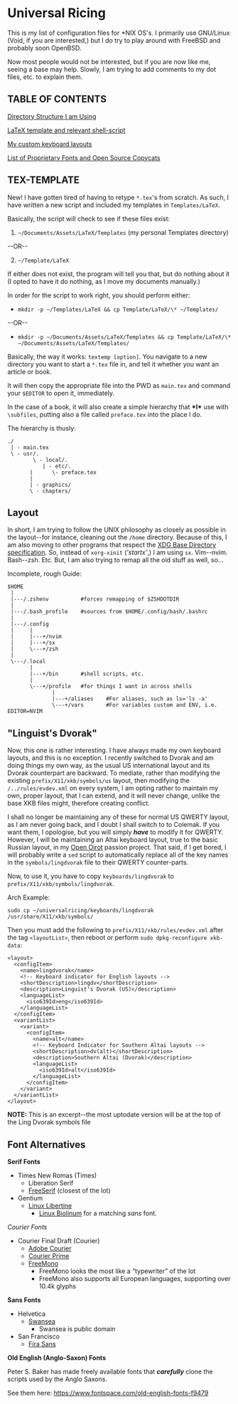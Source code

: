 Universal Ricing
================

This is my list of configuration files for \*NIX OS's.
I primarily use GNU/Linux (Void, if you are interested,)
but I do try to play around with FreeBSD and probably soon OpenBSD.

Now most people would not be interested,
but if you are now like me, seeing a base may help.
Slowly, I am trying to add comments to my dot files, etc. to explain them.


TABLE OF CONTENTS
-----------------

[Directory Structure I am Using](##-layout)

[LaTeX template and relevant shell-script](##-tex-template)

[My custom keyboard layouts](##-"linguist's-dvorak")

[List of Proprietary Fonts and Open Source Copycats](##-font-alternatives)


## TEX-TEMPLATE

New! I have gotten tired of having to retype `*.tex`'s from scratch.
As such, I have written a new script and included my templates in `Templates/LaTeX`.

Basically, the script will check to see if these files exist:

1. `~/Documents/Assets/LaTeX/Templates`
   (my personal Templates directory)

--OR--

2. `~/Template/LaTeX`

If either does not exist, the program will tell you that, but do nothing about it
(I opted to have it do nothing, as I move my documents manually.)

In order for the script to work right, you should perform either:

* `mkdir -p ~/Templates/LaTeX && cp Template/LaTeX/\* ~/Templates/`

--OR--

* `mkdir -p ~/Documents/Assets/LaTeX/Templates && cp Template/LaTeX/\* ~/Documents/Assets/LaTeX/Templates/`

Basically, the way it works: `textemp [option]`.
You navigate to a new directory you want to start a `*.tex` file in, and tell it whether you want an article or book.

It will then copy the appropriate file into the PWD as `main.tex` and command your `$EDITOR` to open it, immediately.

In the case of a book, it will also create a simple hierarchy that **\*I\*** use with `\subfiles`, putting also a file called `preface.tex` into the place I do.

The hierarchy is thusly:

    ./
     | - main.tex
     \ - usr/.
            \ - local/.
	           | - etc/.
		   |      \- preface.tex
		   |
		   | - graphics/
		   \ - chapters/


## Layout

In short, I am trying to follow the UNIX philosophy as closely as possible in the layout--for
instance, cleaning out the `/home` directory.
Because of this, I am also moving to other programs that respect the
[XDG Base Directory specification](https://specifications.freedesktop.org/basedir-spec/basedir-spec-latest.html).
So, instead of `xorg-xinit` (*'startx'*,) I am using `sx`.
Vim--nvim.
Bash--zsh.
Etc.
But, I am also trying to remap all the old stuff as well, so...

Incomplete, rough Guide:

    $HOME
     |
     |---/.zshenv          #forces remapping of $ZSHDOTDIR
     |
     |---/.bash_profile    #sources from $HOME/.config/bash/.bashrc
     |
     |---/.config
     |     |
     |     |---+/nvim
     |     |---+/sx
     |     \---+/zsh
     |
     \---/.local
           |
           |---+/bin       #shell scripts, etc.
           |
           \---+/profile   #for things I want in across shells
                  |
                  |---+/aliases    #For aliases, such as ls='ls -a'
                  \---+/vars       #For variables custom and ENV, i.e. EDITOR=NVIM


## "Linguist's Dvorak"


Now, this one is rather interesting.
I have always made my own keyboard layouts, and this is no exception.
I recently switched to Dvorak and am doing things my own way, as the usual US international layout and its Dvorak counterpart are backward.
To mediate, rather than modifying the existing `prefix/X11/xkb/symbols/us` layout, then modifying the `/../rules/evdev.xml` on every system, I am opting rather to maintain my own, proper layout, that I can extend,
and it will never change, unlike the base XKB files might, therefore creating conflict.

I shall no longer be maintaining any of these for normal US QWERTY layout, as I am never going back, and I doubt I shall switch to to Colemak.
If you want them, I opologise, but you will simply ***have*** to modify it for QWERTY.
However, I will be maintaining an Altai keyboard layout, true to the basic Russian layout, in my [Open Oirot](https://gitlab.com/Matthew-Tate-Scarbrough/openoirotproject/) passion project.
That said, if I get bored, I will probably write a `sed` script to automatically replace all of the key names in the `symbols/lingdvorak` file to their QWERTY counter-parts.

Now, to use it, you have to copy `keyboards/lingdvorak` to `prefix/X11/xkb/symbols/lingdvorak`.

Arch Example:

    sudo cp ~/universalricing/keyboards/lingdvorak /usr/share/X11/xkb/symbols/

Then you must add the following to `prefix/X11/xkb/rules/evdev.xml` after the tag `<layoutList>`, then reboot or perform `sudo dpkg-reconfigure xkb-data`:

    <layout>
      <configItem>
        <name>lingdvorak</name>
        <!-- Keyboard indicator for English layouts -->
        <shortDescription>lingdv</shortDescription>
        <description>Linguist's Dvorak (US)</description>
        <languageList>
          <iso639Id>eng</iso639Id>
        </languageList>
      </configItem>
      <variantList>
        <variant>
          <configItem>
            <name>alt</name>
            <!-- Keyboard Indicator for Southern Altai layouts -->
            <shortDescription>dv(alt)</shortDescription>
            <description>Southern Altai (Dvorak)</description>
            <languageList>
              <iso639Id>alt</iso639Id>
            </languageList>
          </configItem>
        </variant>
      </variantList>
    </layout>

**NOTE:** This is an excerpt--the most uptodate version will be at the top of the Ling Dvorak symbols file


## Font Alternatives

**Serif Fonts**

+ Times New Romas (Times)
  - Liberation Serif
  - [FreeSerif](https://www.fontsquirrel.com/fonts/gnu-free-font)
    (closest of the lot)
+ Gentium
  - [Linux Libertine](https://www.fontsquirrel.com/fonts/Linux-Libertine)
    * [Linux Biolinum](https://www.fontsquirrel.com/fonts/linux-biolinum)
      for a matching *sans* font.

*Courier Fonts*

+ Courier Final Draft (Courier)
  - [Adobe Courier](https://fonts.adobe.com/fonts/courier)
  - [Courier Prime](https://quoteunquoteapps.com/courierprime/)
  - [FreeMono](https://www.fontsquirrel.com/fonts/gnu-free-font)
    * FreeMono looks the most like a “typewriter” of the lot
    * FreeMono also supports all European languages,
      supporting over 10.4k glyphs


**Sans Fonts**

+ Helvetica
  - [Swansea](https://www.fontspace.com/swansea-font-f5873)
    * Swansea is public domain
+ San Francisco
  - [Fira Sans](https://www.fontsquirrel.com/fonts/list/foundry/mozilla)


**Old English (Anglo-Saxon) Fonts**

Peter S. Baker has made freely available fonts that _**carefully**_ clone the
scripts used by the Anglo Saxons.

See them here: <https://www.fontspace.com/old-english-fonts-f9479>
